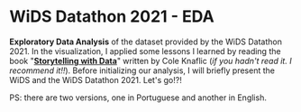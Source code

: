 # WiDS Datathon 2021 - EDA

**Exploratory Data Analysis** of the dataset provided by the WiDS Datathon 2021. In the visualization, I applied some lessons I learned by reading the book  "**<a href="https://www.storytellingwithdata.com/books">Storytelling with Data</a>**" written by Cole Knaflic  (*if you hadn't read it. I recommend it!!*). Before initializing our analysis, I will briefly present the WiDS and the WiDS Datathon 2021. Let's go!?!

PS: there are two versions, one in Portuguese and another in English.
